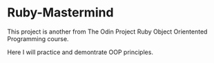 # Ruby-Mastermind
This project is another from The Odin Project Ruby Object Orientented Programming course.

Here I will practice and demontrate OOP principles. 